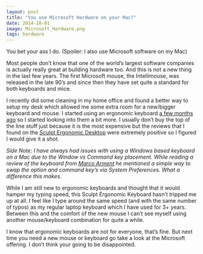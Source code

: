 ```yaml
---
layout: post
title: "You use Microsoft Hardware on your Mac?"
date: 2014-10-01
image: Microsoft_Hardware.png
tags: hardware
---
```


You bet your ass I do. (Spoiler: I also use Microsoft software on my Mac)

Most people don’t know that one of the world’s largest software companies is actually really great at building hardware too. And this is not a new thing in the last few years. The first Microsoft mouse, the Intellimouse, was released in the late 90’s and since then they have set quite a standard for both keyboards and mice.

I recently did some cleaning in my home office and found a better way to setup my desk which allowed me some extra room for a new/bigger keyboard and mouse. I started using an ergonomic keyboard [a few months ago](https://twitter.com/tom_arra/status/481168346243551232) so I started looking into them a bit more. I usually don’t buy the top of the line stuff just because it is the most expensive but the reviews that I found on the [Sculpt Ergonomic Desktop](http://www.microsoft.com/hardware/en-us/p/sculpt-ergonomic-desktop) were extremely positive so I figured I would give it a shot.

_Side Note: I have always had issues with using a Windows based keyboard on a Mac due to the Window vs Command key placement. While reading a review of the keyboard from [Marco Arment](http://www.marco.org/2013/08/30/sculpt-ergonomic-keyboard-review) he mentioned a simple way to swap the option and command key’s via System Preferences. What a difference this makes._

While I am still new to ergonomic keyboards and thought that it would hamper my typing speed, this Sculpt Ergonomic Keyboard hasn’t tripped me up at all. I feel like I type around the same speed (and with the same number of typos) as my regular laptop keyboard which I have used for 3+ years. Between this and the comfort of the new mouse I can’t see myself using another mouse/keyboard combination for quite a while.

I know that ergonomic keyboards are not for everyone, that’s fine. But next time you need a new mouse or keyboard go take a look at the Microsoft offering. I don’t think your going to be disappointed.
